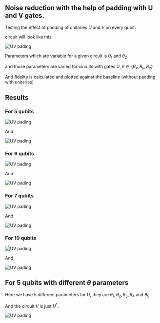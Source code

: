 ## Noise reduction with the help of padding with U and V gates.

Testing the effect of padding of unitaries $U$ and $V$ on every qubit. 

circuit will look like this:

![UV pading](./images/circuit-type.png)

Parameters which are variable for a given circuit is $\theta_1$ and $\theta_2$

and those parameters are varied for circuits with gates $U,V \in \{R_x,R_y,R_z\}$

And fidelity is calculated and plotted against the baseline (without padding with unitaries)

## Results

### For 5 qubits

![UV pading](./images/5-qubit.png)

And

![UV pading](./images/5-qubit-theta.png)


### For 6 qubits

![UV pading](./images/6-qubit.png)

And

![UV pading](./images/6-qubit-theta.png)

### For 7 qubits

![UV pading](./images/7-qubit.png)

And


![UV pading](./images/7-qubit-theta.png)

### For 10 qubits

![UV pading](./images/10-qubit.png)

And


![UV pading](./images/10-qubit-theta.png)


## For 5 qubits with different $\theta$ parameters

Here we have 5 different parameters for $U$, they are $\theta_{1},\theta_{2},\theta_{3},\theta_{4}$ and $\theta_{5}$.

And the circuit $V$ is just $U^{†}$. 

![UV pading](./images/5-qubit-different-theta.png)

